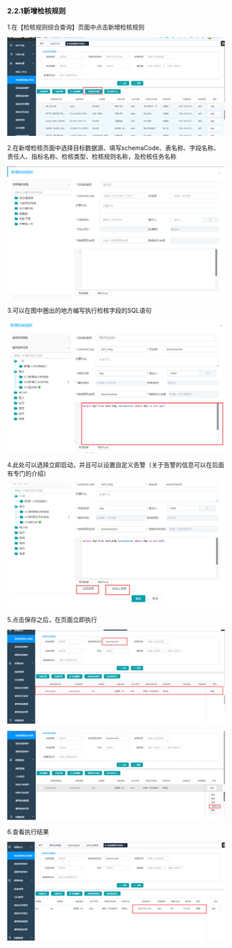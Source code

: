 ### 2.2.1新增检核规则

   1.在【检核规则综合查询】页面中点击新增检核规则

![image-20210420230854768](3.2.1%E6%96%B0%E5%A2%9E%E6%A3%80%E6%A0%B8%E8%A7%84%E5%88%99.assets/image-20210420230854768.png)

2.在新增检核页面中选择目标数据源、填写schemaCode、表名称、字段名称、责任人、指标名称、检核类型、检核规则名称，及检核任务名称

![image-20210421093246159](3.2.1%E6%96%B0%E5%A2%9E%E6%A3%80%E6%A0%B8%E8%A7%84%E5%88%99.assets/image-20210421093246159.png)

3.可以在图中圈出的地方编写执行检核字段的SQL语句

![image-20210421094524761](3.2.1%E6%96%B0%E5%A2%9E%E6%A3%80%E6%A0%B8%E8%A7%84%E5%88%99.assets/image-20210421094524761.png)



4.此处可以选择立即启动，并且可以设置自定义告警（关于告警的信息可以在后面有专门的介绍）

![image-20210421094631361](3.2.1%E6%96%B0%E5%A2%9E%E6%A3%80%E6%A0%B8%E8%A7%84%E5%88%99.assets/image-20210421094631361.png)

5.点击保存之后，在页面立即执行

![image-20210421095013101](3.2.1%E6%96%B0%E5%A2%9E%E6%A3%80%E6%A0%B8%E8%A7%84%E5%88%99.assets/image-20210421095013101.png)

![image-20210421095124645](3.2.1%E6%96%B0%E5%A2%9E%E6%A3%80%E6%A0%B8%E8%A7%84%E5%88%99.assets/image-20210421095124645.png)

6.查看执行结果

![image-20210421095216749](3.2.1%E6%96%B0%E5%A2%9E%E6%A3%80%E6%A0%B8%E8%A7%84%E5%88%99.assets/image-20210421095216749.png)